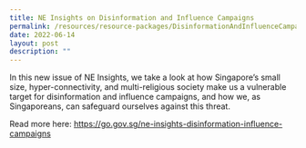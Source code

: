 ```yaml
---
title: NE Insights on Disinformation and Influence Campaigns
permalink: /resources/resource-packages/DisinformationAndInfluenceCampaigns
date: 2022-06-14
layout: post
description: ""
---
```

In this new issue of NE Insights, we take a look at how Singapore’s small size, hyper-connectivity, and multi-religious society make us a vulnerable target for disinformation and influence campaigns, and how we, as Singaporeans, can safeguard ourselves against this threat. 

Read more here: 
https://go.gov.sg/ne-insights-disinformation-influence-campaigns
